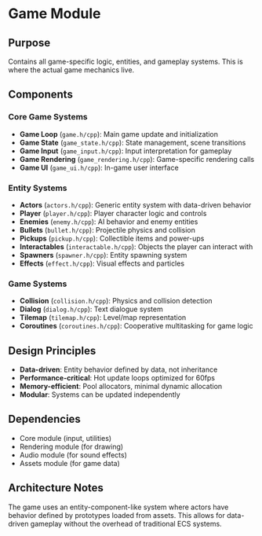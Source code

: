 # Game Module

## Purpose
Contains all game-specific logic, entities, and gameplay systems. This is where the actual game mechanics live.

## Components

### Core Game Systems
- **Game Loop** (`game.h/cpp`): Main game update and initialization
- **Game State** (`game_state.h/cpp`): State management, scene transitions
- **Game Input** (`game_input.h/cpp`): Input interpretation for gameplay
- **Game Rendering** (`game_rendering.h/cpp`): Game-specific rendering calls
- **Game UI** (`game_ui.h/cpp`): In-game user interface

### Entity Systems  
- **Actors** (`actors.h/cpp`): Generic entity system with data-driven behavior
- **Player** (`player.h/cpp`): Player character logic and controls
- **Enemies** (`enemy.h/cpp`): AI behavior and enemy entities
- **Bullets** (`bullet.h/cpp`): Projectile physics and collision
- **Pickups** (`pickup.h/cpp`): Collectible items and power-ups  
- **Interactables** (`interactable.h/cpp`): Objects the player can interact with
- **Spawners** (`spawner.h/cpp`): Entity spawning system
- **Effects** (`effect.h/cpp`): Visual effects and particles

### Game Systems
- **Collision** (`collision.h/cpp`): Physics and collision detection
- **Dialog** (`dialog.h/cpp`): Text dialogue system
- **Tilemap** (`tilemap.h/cpp`): Level/map representation  
- **Coroutines** (`coroutines.h/cpp`): Cooperative multitasking for game logic

## Design Principles
- **Data-driven**: Entity behavior defined by data, not inheritance
- **Performance-critical**: Hot update loops optimized for 60fps
- **Memory-efficient**: Pool allocators, minimal dynamic allocation
- **Modular**: Systems can be updated independently

## Dependencies
- Core module (input, utilities)
- Rendering module (for drawing)
- Audio module (for sound effects)
- Assets module (for game data)

## Architecture Notes
The game uses an entity-component-like system where actors have behavior defined by prototypes loaded from assets. This allows for data-driven gameplay without the overhead of traditional ECS systems.